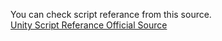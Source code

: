 
You can check script referance from this source.</br>
[Unity Script Referance Official Source](https://docs.unity3d.com/ScriptReference/)

